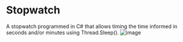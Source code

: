 # Stopwatch
A stopwatch programmed in C# that allows timing the time informed in seconds and/or minutes using Thread.Sleep().
![image](https://github.com/duhmurillo/stopwatch/assets/57548715/4e46fa86-f8b2-436c-a03c-5f954944038d)
